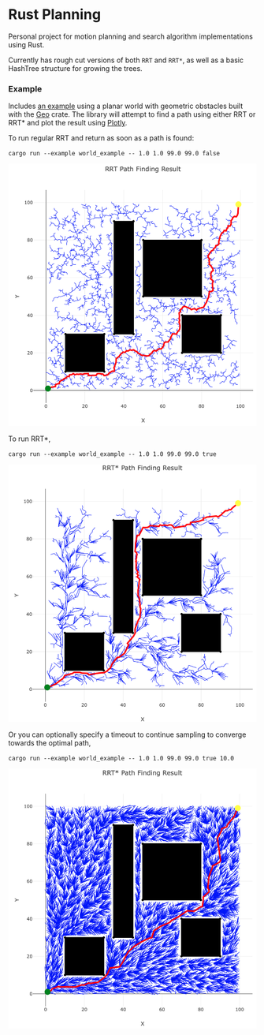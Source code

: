 # Rust Planning

Personal project for motion planning and search algorithm implementations using Rust.

Currently has rough cut versions of both `RRT` and `RRT*`, as well as a basic HashTree structure for growing the trees.

### Example

Includes [an example](examples/world_example.rs) using a planar world with geometric obstacles built with the [Geo](https://crates.io/crates/geo) crate.
The library will attempt to find a path using either RRT or RRT* and plot the result using [Plotly](https://crates.io/crates/plotly).

To run regular RRT and return as soon as a path is found:
```
cargo run --example world_example -- 1.0 1.0 99.0 99.0 false
```
![alt text](examples/rrt_sample.png)

To run RRT*,
```
cargo run --example world_example -- 1.0 1.0 99.0 99.0 true
```
![alt text](examples/rrt_star_sample.png)

Or you can optionally specify a timeout to continue sampling to converge towards the optimal path,

```
cargo run --example world_example -- 1.0 1.0 99.0 99.0 true 10.0
```
![alt text](examples/rrt_star_optimal_sample.png)
